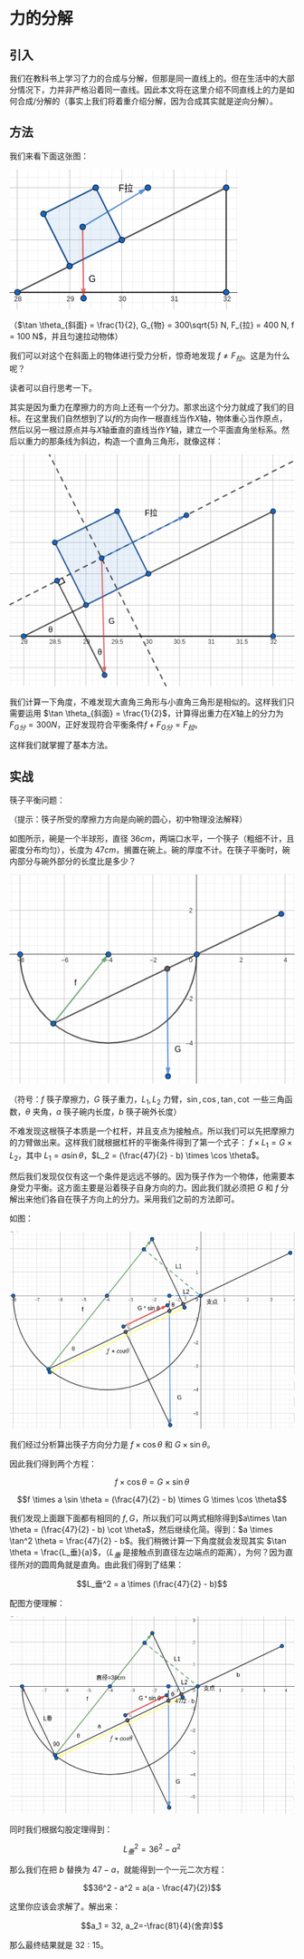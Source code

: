 # 力的分解

## 引入

我们在教科书上学习了力的合成与分解，但那是同一直线上的。但在生活中的大部分情况下，力并非严格沿着同一直线。因此本文将在这里介绍不同直线上的力是如何合成/分解的（事实上我们将着重介绍分解，因为合成其实就是逆向分解）。

## 方法

我们来看下面这张图：

![图1-1](/assets/extra/div_f/1_1.png)

（$\tan \theta_{斜面} = \frac{1}{2}, G_{物} = 300\sqrt{5} N, F_{拉} = 400 N, f = 100 N$，并且匀速拉动物体）

我们可以对这个在斜面上的物体进行受力分析，惊奇地发现 $f \neq F_{拉}$。这是为什么呢？

读者可以自行思考一下。

其实是因为重力在摩擦力的方向上还有一个分力。那求出这个分力就成了我们的目标。在这里我们自然想到了以$f$的方向作一根直线当作$X$轴，物体重心当作原点，然后以另一根过原点并与$X$轴垂直的直线当作$Y$轴，建立一个平面直角坐标系。然后以重力的那条线为斜边，构造一个直角三角形，就像这样：

![图2-1](/assets/extra/div_f/2_1.png)

我们计算一下角度，不难发现大直角三角形与小直角三角形是相似的。这样我们只需要运用 $\tan \theta_{斜面} = \frac{1}{2}$，计算得出重力在$X$轴上的分力为 $F_{G分} = 300 N$，正好发现符合平衡条件$f + F_{G分} = F_{拉}$。

这样我们就掌握了基本方法。

## 实战

筷子平衡问题：

（提示：筷子所受的摩擦力方向是向碗的圆心，初中物理没法解释）

如图所示，碗是一个半球形，直径 $36cm$，两端口水平，一个筷子（粗细不计，且密度分布均匀），长度为 $47cm$，搁置在碗上。碗的厚度不计。在筷子平衡时，碗内部分与碗外部分的长度比是多少？

![图3-1](/assets/extra/div_f/3_1.png)

（符号：$f$ 筷子摩擦力，$G$ 筷子重力，$L_1,L_2$ 力臂，$\sin, \cos, \tan, \cot$ 一些三角函数，$\theta$ 夹角，$a$ 筷子碗内长度，$b$ 筷子碗外长度）

不难发现这根筷子本质是一个杠杆，并且支点为接触点。所以我们可以先把摩擦力的力臂做出来。这样我们就根据杠杆的平衡条件得到了第一个式子： $f \times L_1 = G \times L_2$，其中 $L_1 = a \sin \theta$，$L_2 = (\frac{47}{2} - b) \times \cos \theta$。

然后我们发现仅仅有这一个条件是远远不够的。因为筷子作为一个物体，他需要本身受力平衡。这方面主要是沿着筷子自身方向的力。因此我们就必须把 $G$ 和 $f$ 分解出来他们各自在筷子方向上的分力。采用我们之前的方法即可。

如图：

![图3-2](/assets/extra/div_f/3_2.png)

我们经过分析算出筷子方向分力是 $f \times \cos \theta$ 和 $G \times \sin \theta$。

因此我们得到两个方程：

$$ f \times \cos \theta = G \times \sin \theta $$

$$f \times a \sin \theta = (\frac{47}{2} - b) \times G \times \cos \theta$$

我们发现上面跟下面都有相同的 $f,G$，所以我们可以两式相除得到$a\times \tan \theta = (\frac{47}{2} - b) \cot \theta$，然后继续化简。得到：$a \times \tan^2 \theta = \frac{47}{2} - b$。我们稍微计算一下角度就会发现其实 $\tan \theta = \frac{L_垂}{a}$，（$L_垂$ 是接触点到直径左边端点的距离），为何？因为直径所对的圆周角就是直角。由此我们得到了结果：

$$L_垂^2 = a \times (\frac{47}{2} - b)$$

配图方便理解：

![图3-3](/assets/extra/div_f/3_3.png)

同时我们根据勾股定理得到：

$$L_垂^2 = 36^2 - a^2$$

那么我们在把 $b$ 替换为 $47 - a$，就能得到一个一元二次方程：

$$36^2 - a^2 = a(a - \frac{47}{2})$$

这里你应该会求解了。解出来：

$$a_1 = 32, a_2=-\frac{81}{4}(舍弃)$$

那么最终结果就是 $32 : 15$。




